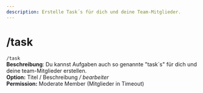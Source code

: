 ```yaml
---
description: Erstelle Task´s für dich und deine Team-Mitglieder.
---
```


# /task

`/task`\
**Beschreibung**: Du kannst Aufgaben auch so genannte "task´s" für dich und deine team-Mitglieder erstellen.\
**Option:** Titel / Beschreibung _/ bearbeiter_\
**Permission:** Moderate Member (Mitglieder in Timeout)
